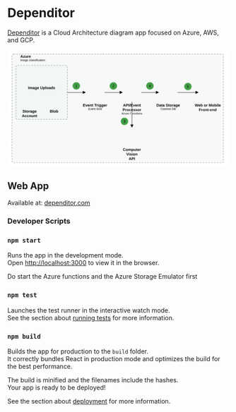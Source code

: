 # Dependitor

[Dependitor](dependitor.com) is a Cloud Architecture diagram app focused on Azure, AWS, and GCP.

![Azure example](doc/example.svg)

## Web App

Available at: [dependitor.com](https://dependitor.com)

### Developer Scripts

### `npm start`

Runs the app in the development mode.\
Open [http://localhost:3000](http://localhost:3000) to view it in the browser.

Do start the Azure functions and the Azure Storage Emulator first

### `npm test`

Launches the test runner in the interactive watch mode.\
See the section about [running tests](https://facebook.github.io/create-react-app/docs/running-tests) for more information.

### `npm build`

Builds the app for production to the `build` folder.\
It correctly bundles React in production mode and optimizes the build for the best performance.

The build is minified and the filenames include the hashes.\
Your app is ready to be deployed!

See the section about [deployment](https://facebook.github.io/create-react-app/docs/deployment) for more information.
